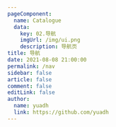 ```yaml
---
pageComponent: 
  name: Catalogue
  data: 
    key: 02.导航
    imgUrl: /img/ui.png
    description: 导航页
title: 导航
date: 2021-08-08 21:00:00
permalink: /nav
sidebar: false
article: false
comment: false
editLink: false
author: 
  name: yuadh
  link: https://github.com/yuadh
---
```

